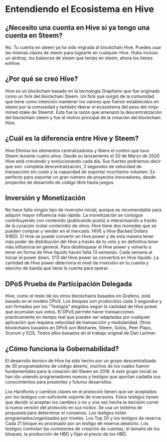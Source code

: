 # Entendiendo el Ecosistema en Hive

## ¿Necesito una cuenta en Hive si ya tengo una cuenta en Steem?
No. Tu cuenta en steem ya ha sido migrada al blockchain Hive. Puedes usar las mismas claves de steem para logearte en cualquier Hive. Hubo incluso un airdrop, los balances de steem que tenías en steem, ahora los tienes enHive. 

## ¿Por qué se creó Hive?
Hive es un blockchain basado en la tecnología Grapheno que fue originado como un fork del blockchain Steem. Un fork que surgió de la comunidad que tiene como intención mantener los valores que fueron establecidos en steem por la comunidad y también liberar el ecosistema del peso del ninja-mined stake de Steemit.  Esta fue la razón que amenazó la descentralización del blockchain steem y fue el motivo principal de la creación del blockchain Hive.

## ¿Cuál es la diferencia entre Hive y Steem?
Hive Elimina los elementos centralizadores y libera el control que tuvo Steem durante cuatro años. Desde su lanzamiento el 20 de Marzo de 2020 Hive está creciendo y evolucionando cada día. Sus fuertes podríamos decir que son: completa descentralización, 3 segundos de velocidad de transacción sin coste y la capacidad de soportar muchísimo volumen. Es perfecto para soportar un gran número de proyectos innovadores, desde proyectos de desarrollo de código libre hasta juegos.

## Inversión y Monetización
No hace falta ningún tipo de inversión inicial, aunque es recomendable para adquirir mayor influencia más rápido. La monetización se consigue contribuyendo con contenido (publicando posts) e interactuando a través de la curación (votar contenido) de otros. Hive tiene dos monedas que se pueden comprar y vender en el mercado. HIVE y Hive Backed Dollars (HBD). El Hive se puede convertir en Hive power y de esta manera tener más poder de distribución del Hive a través de tu voto y en definitiva tener más influencia en general. Para desbloquear el Hive power y volverlo a tener en forma de Hive líquido hacen falta 13 semanas. Cada semana al iniciar el power down, 1/13 del Hive power se convertirá en Hive líquido. La cantidad de Hive power determina el nivel de inversión en tu cuenta y elancho de banda que tiene la cuenta para operar.

## DPoS Prueba de Participación Delegada
Hive, como el resto de los otros blockchains basados en Grafeno, está basado en el modelo DPoS. Los bloques son producidos cada 3 segundos y son firmados por los “Testigos” elegidos según la cantidad de Hive power que acumulan sus votos. El DPoS permite hacer transacciones prácticamente en tiempo real que pueden ser adaptadas por cualquier aplicación que requiera velocidad de transacción y modularidad. Otros blockchains basados en DPoS son Bitshares, Steem, Golos, Peer Plays, Scorum y EOS. Todos ellos basados en el trabajo original de Dan Larimer.

## ¿Cómo funciona la Gobernabilidad?
El desarrollo técnico de Hive ha sido hecho por un grupo descentralizado de 30 programadores de código abierto, muchos de los cuales fueron fundamentales para la creación del Steem en 2016. A este grupo inicial se han ido uniendo programadores nuevos y testigos que aportan cadadía sus conocimientos para presentes y futuros desarrollos.

Los Hardforks y cambios claves en el protocolo tienen que ser aceptados por los testigos con suficiente soporte de inversores. Estos testigos tienen que decidir si aceptan los cambios o no y una vez hecha la decisión correr la nueva versión del protocolo en sus nodos. Se usa un sistema de propuesta para determinar el consenso. Los testigos están programados/organizados por niveles. Los Top 20 y los testigos de reserva. Cada 21 bloque es procesado por un testigo de reserva aleatorio. Los testigos controlan las comisiones de creación de cuentas, el tamaño de los bloques, la producción de HBD y fijan el precio de los HBD.


